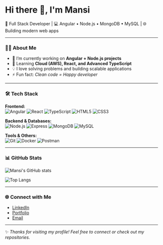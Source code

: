 # Hi there 👋, I'm Mansi

🚀 Full Stack Developer | 💻 Angular • Node.js • MongoDB • MySQL | 🌐 Building modern web apps

---

### 👩‍💻 About Me
- 🔭 I’m currently working on **Angular + Node.js projects**
- 🌱 Learning **Cloud (AWS), React, and Advanced TypeScript**
- 💡 I love solving problems and building scalable applications
- ⚡ Fun fact: *Clean code = Happy developer*

---

### 🛠️ Tech Stack
**Frontend:**  
![Angular](https://img.shields.io/badge/Angular-red?logo=angular&logoColor=white)
![React](https://img.shields.io/badge/React-blue?logo=react&logoColor=white)
![TypeScript](https://img.shields.io/badge/TypeScript-blue?logo=typescript&logoColor=white)
![HTML5](https://img.shields.io/badge/HTML5-orange?logo=html5&logoColor=white)
![CSS3](https://img.shields.io/badge/CSS3-blue?logo=css3&logoColor=white)

**Backend & Databases:**  
![Node.js](https://img.shields.io/badge/Node.js-green?logo=node.js&logoColor=white)
![Express](https://img.shields.io/badge/Express-black?logo=express&logoColor=white)
![MongoDB](https://img.shields.io/badge/MongoDB-darkgreen?logo=mongodb&logoColor=white)
![MySQL](https://img.shields.io/badge/MySQL-blue?logo=mysql&logoColor=white)

**Tools & Others:**  
![Git](https://img.shields.io/badge/Git-black?logo=git&logoColor=orange)
![Docker](https://img.shields.io/badge/Docker-blue?logo=docker&logoColor=white)
![Postman](https://img.shields.io/badge/Postman-orange?logo=postman&logoColor=white)

---

### 📊 GitHub Stats
![Mansi's GitHub stats](https://github-readme-stats.vercel.app/api?username=YOUR-USERNAME&show_icons=true&theme=radical)

![Top Langs](https://github-readme-stats.vercel.app/api/top-langs/?username=YOUR-USERNAME&layout=compact&theme=radical)

---

### 🌐 Connect with Me
- [LinkedIn](https://www.linkedin.com/in/mansi-kikani-aa2447171/)  
- [Portfolio](https://mansikikani.netlify.app/)  
- [Email](mailto:mansikikani1999@gmail.com)

---

✨ *Thanks for visiting my profile! Feel free to connect or check out my repositories.*
